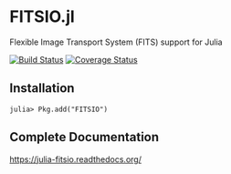 FITSIO.jl
=========

Flexible Image Transport System (FITS) support for Julia

[![Build Status](https://img.shields.io/travis/JuliaAstro/FITSIO.jl.svg?style=flat-square)](https://travis-ci.org/JuliaAstro/FITSIO.jl)
[![Coverage Status](http://img.shields.io/coveralls/s/FITSIO.jl.svg?style=flat-square)](https://coveralls.io/r/JuliaAstro/FITSIO.jl?branch=master)

Installation
------------

```jlcon
julia> Pkg.add("FITSIO")
```

Complete Documentation
----------------------

https://julia-fitsio.readthedocs.org/
